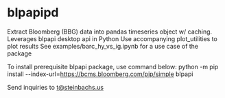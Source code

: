 # blpapipd

Extract Bloomberg (BBG) data into pandas timeseries object w/ caching.  Leverages blpapi desktop api in Python
Use accompanying plot_utilities to plot results
See examples/barc_hy_vs_ig.ipynb for a use case of the package

To install prerequisite blpapi package, use command below:
python -m pip install --index-url=https://bcms.bloomberg.com/pip/simple blpapi

Send inquiries to t@steinbachs.us

